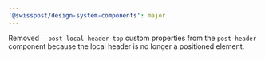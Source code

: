 ```yaml
---
'@swisspost/design-system-components': major
---
```


Removed `--post-local-header-top` custom properties from the `post-header` component because the local header is no longer a positioned element.
